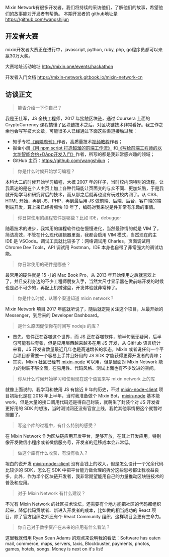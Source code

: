 Mixin Network有很多开发者，我们将持续的采访他们，了解他们的故事，希望他们的故事能对开发者有帮助。
本期开发者的 github地址是 https://github.com/wangshijun
## 开发者大赛
mixin开发者大赛正在进行中，javascript, python, ruby, php, go程序员都可以来赢30万大奖。

大赛地址活动地址 http://mixin.one/events/hackathon

开发者入门文档 https://mixin-network.gitbook.io/mixin-network-cn

## 访谈正文

> 能否介绍一下你自己？

我是王仕军，JS 全栈工程师，2017 年接触区块链，通过 Coursera 上面的 CryptoCurrency 课程搞懂了区块链技术之后，对区块链技术非常看好。我工作之余也会写写技术文章，可能很多人已经通过下面这些渠道接触过我：

* 知乎专栏[《前端周刊》](https://zhuanlan.zhihu.com/feweekly)作者，高质量技术[视频教程](http://47.104.23.85/courses)作者；
* 掘金小册[《用 npm script 打造超溜的前端工作流》](http://t.cn/REb5oGv) 和[《写给前端工程师的以太坊智能合约+DApp开发入门》](http://t.cn/RuxYGUZ)作者，所写的都是我非常感兴趣的领域；
* GitHub 主页：https://github.com/wangshijun ；

> 你是什么时候开始学习编程？

本科大二的时候开始学习编程，大概 2007 年的样子，当时校内网特别的流程，让我着迷的是在个人主页上加上各种代码能让页面变的与众不同、更加炫酷，于是我就开始学习和研究背后的技术，而从那之后就再也没有玩过校内网了。从 CSS、HTML 开始，再到 JS、PHP，再到最后用 JS 做前端、后端、后台、客户端的端到端开发，算上来已经折腾快 10 年了，编码对我来说是件非常有乐趣的事情。

> 你日常使用的编程软件是哪些？比如 IDE，debugger

随着技术的进步，我常用的编程软件也在慢慢进化，当然最钟情的就是 VIM 了，简洁高效，不管在什么现代编辑器里面，我都会启用 VIM 模式，当然现在的主 IDE 是 VSCode。调试工具就比较多了：网络调试用 Charles，页面调试用 Chrome Dev Tools，API 调试用 Postman，IDE 本身也自带了非常强大的调试功能。

> 你日常使用的硬件是哪些？

最常用的硬件就是 15 寸的 Mac Book Pro，从 2013 年开始使用之后就喜欢上了，并且安利身边的不少工程师朋友入手，当然大尺寸显示器在做前端开发的时候也是必不可少的，再配上机械键盘，开发体验就非常棒了。

> 你是什么时候，从哪个渠道知道 mixin network？

Mixin Network 项目 2017 年底就听说了，随后就定期关注这个项目，从最开始的 Messenger，到后来的 Developer Dashboard。

> 是什么原因促使你花时间写 nodejs 的库？

- 首先，软件正在吞噬这个世界，而 JS 正在吞噬软件，前半句毫无疑问，后半句可能有些夸张，但是应用层西越来越多在用 JS 开发，从 GitHub 语言统计来看，JS 开发者数量最近几年也是高速增长的状态，Mixin 或者说任何一个平台项目都需要一个容易上手并且好用的 JS SDK 才能获得更得开发者的青睐；
- 其次，Mixin 社区已经有 [mixin-node](https://github.com/virushuo/mixin-node) 可以用，但是里面对 Mixin Network 能力的封装不够全面，在易用性、代码风格、测试上面也有不少改进的空间。

> 你从什么时候开始学习和使用现在这个语言来写 mixin network 上的库

就像上面说的，我学习和使用 JS 有接近 9 年的历史，不过 [mixin-node-client](https://github.com/wangshijun/mixin-node-client) 项目初始化是在 2018 年上半年，当时我准备做个 Mixin Bot，[mixin-node](https://github.com/virushuo/mixin-node) 基本能 work，但是大量的接口调用代码还是得自己封装，就萌生了封装个对 JS 开发者更好用的 SDK 的想法，当时测试网还没有官宣上线，我忙其他事情把这个就暂时搁置了。

> 写这个库的过程中，有什么特别的感受？

在 Mixin Network 作为区块链应用开发平台，足够开放，在其上开发应用，特别像开发微信小程序或者微信服务号，开发者的迁移成本会非常低。

> 做这个库有什么收获，有没有收入？

坦白的说开发 [mixin-node-client](https://github.com/wangshijun/mixin-node-client) 没有金钱上的收入，但是怎么设计一个冗余代码比较少的 SDK，怎么在 SDK 中把平台能力做合理的拆分这些思考都让我收益良多，此外，作为半个区块链开发者，我非常期望能用自己的力量推动区块链技术的普及和应用。

> 对于 Mixin Network 有什么建议？

不光有 Mixin Network 的社区技术论坛，还需要有个地方能把社区的代码都组织起来，降低代码贡献者、新进入开发者的成本，比如做的相当成功的 React 项目，除了官方组织之外还有个 React Community 组织，这样项目会更有生命力。

> 你自己对于数字资产在未来的应用有什么看法？

这里我就借用 Ryan Sean Adams 的观点来说明我的看法：Software has eaten mail, commerce, maps, servers, taxis, Blockbuster, payments, photos, games, hotels, songs. Money is next on it's list!
